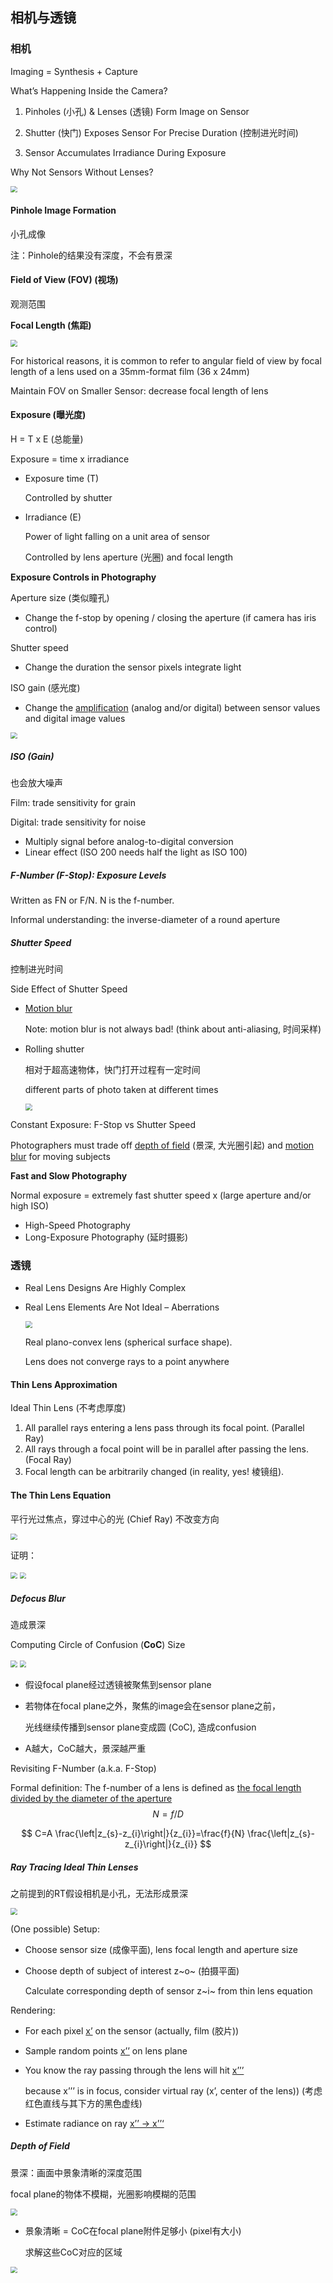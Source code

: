 ## 相机与透镜

### 相机

Imaging = Synthesis + Capture

What’s Happening Inside the Camera?

1. Pinholes (小孔) & Lenses (透镜) Form Image on Sensor

2. Shutter (快门) Exposes Sensor For Precise Duration (控制进光时间)

3. Sensor Accumulates Irradiance During Exposure

Why Not Sensors Without Lenses?

<img src="img/lec19-without-lenses.png" style="zoom:67%;" />



#### Pinhole Image Formation

小孔成像

注：Pinhole的结果没有深度，不会有景深



#### Field of View (FOV) (视场)

观测范围

**Focal Length (焦距)**

<img src="img/lec19-FOV-intro.png" style="zoom:67%;" />

For historical reasons, it is common to refer to angular field of view by focal length of a lens used on a 35mm-format film (36 x 24mm) 

Maintain FOV on Smaller Sensor: decrease focal length of lens



#### Exposure (曝光度)

H = T x E  (总能量)

Exposure = time x irradiance 

- Exposure time (T) 

  Controlled by shutter  

- Irradiance (E) 

  Power of light falling on a unit area of sensor 

  Controlled by lens aperture (光圈) and focal length

**Exposure Controls in Photography**

Aperture size (类似瞳孔)

- Change the f-stop by opening / closing the aperture (if camera has iris control) 

Shutter speed 

- Change the duration the sensor pixels integrate light 

ISO gain (感光度)

- Change the <u>amplification</u> (analog and/or digital) between sensor values and digital image values

<img src="img/lec19-exposure.png" style="zoom:67%;" />

##### ISO (Gain)

也会放大噪声

Film: trade sensitivity for grain  

Digital: trade sensitivity for noise 

- Multiply signal before analog-to-digital conversion 
- Linear effect (ISO 200 needs half the light as ISO 100) 

##### F-Number (F-Stop): Exposure Levels

Written as FN or F/N. N is the f-number. 

Informal understanding: the inverse-diameter of a round aperture

##### Shutter Speed

控制进光时间

Side Effect of Shutter Speed

- <u>Motion blur</u> 

  Note: motion blur is not always bad! (think about anti-aliasing, 时间采样)

- Rolling shutter

  相对于超高速物体，快门打开过程有一定时间

  different parts of photo taken at different times

  <img src="img/lec19-Rolling-shutter.png" style="zoom:67%;" />

Constant Exposure: F-Stop vs Shutter Speed 

Photographers must trade off <u>depth of field</u> (景深, 大光圈引起) and <u>motion blur</u> for moving subjects

**Fast and Slow Photography**

Normal exposure =  extremely fast shutter speed x (large aperture and/or high ISO)

- High-Speed Photography
- Long-Exposure Photography (延时摄影)



### 透镜

- Real Lens Designs Are Highly Complex

- Real Lens Elements Are Not Ideal – Aberrations

  <img src="img/lec19-plano-convex-lens.png" style="zoom:67%;" />

  Real plano-convex lens (spherical surface shape). 

  Lens does not converge rays to a point anywhere

  

#### Thin Lens Approximation

Ideal Thin Lens (不考虑厚度)

1. All parallel rays entering a lens pass through its focal point. (Parallel Ray)
2. All rays through a focal point will be in parallel after passing the lens. (Focal Ray)
3. Focal length can be arbitrarily changed (in reality, yes! 棱镜组).



#### The Thin Lens Equation

平行光过焦点，穿过中心的光 (Chief Ray) 不改变方向

<img src="img/lec19-lens-equation.png" style="zoom:67%;" />

证明：

<img src="img/lec19-Gauss-ray.png" style="zoom:67%;" />

<img src="img/lec19-Gaussian-equation.png" style="zoom:67%;" />

##### Defocus Blur 

造成景深

Computing Circle of Confusion (**CoC**) Size

<img src="img/lec19-coc.png" style="zoom:67%;" />

<img src="img/lec19-coc-aperture.png" style="zoom:67%;" />

- 假设focal plane经过透镜被聚焦到sensor plane

- 若物体在focal plane之外，聚焦的image会在sensor plane之前，

  光线继续传播到sensor plane变成圆 (CoC), 造成confusion

- A越大，CoC越大，景深越严重

Revisiting F-Number (a.k.a. F-Stop)

Formal definition: The f-number of a lens is defined as <u>the focal length divided by the diameter of the aperture</u>
$$
N=f/D
$$

$$
C=A \frac{\left|z_{s}-z_{i}\right|}{z_{i}}=\frac{f}{N} \frac{\left|z_{s}-z_{i}\right|}{z_{i}}
$$



##### Ray Tracing Ideal Thin Lenses

之前提到的RT假设相机是小孔，无法形成景深

<img src="img/lec19-RT-defocus-blur.png" style="zoom:67%;" />

(One possible) Setup: 

- Choose sensor size (成像平面), lens focal length and aperture size 

- Choose depth of subject of interest z~o~ (拍摄平面)

  Calculate corresponding depth of sensor z~i~ from thin lens equation

Rendering: 

- For each pixel <u>x’</u> on the sensor (actually, film (胶片)) 

- Sample random points <u>x’’</u> on lens plane 

- You know the ray passing through the lens will hit <u>x’’’</u>  

  because x’’’ is in focus, consider virtual ray (x’, center of the lens)) (考虑红色直线与其下方的黑色虚线)

- Estimate radiance on ray <u>x’’ -> x’’‘</u>



##### Depth of Field

景深：画面中景象清晰的深度范围

focal plane的物体不模糊，光圈影响模糊的范围

<img src="img/lec19-field-depth-coc.png" style="zoom:67%;" />

- 景象清晰 = CoC在focal plane附件足够小 (pixel有大小)

  求解这些CoC对应的区域

<img src="img/lec19-field-depth.png" style="zoom:67%;" />

